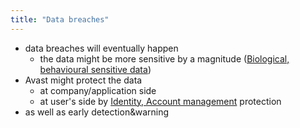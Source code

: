 ```yaml
---
title: "Data breaches"
---
```

- data breaches will eventually happen
	- the data might be more sensitive by a magnitude ([Biological, behavioural sensitive data](Biological,%20behavioural%20sensitive%20data.md))
- Avast might protect the data
	- at company/application side
	- at user's side by [Identity, Account management](Identity,%20Account%20management.md) protection
- as well as early detection&warning 